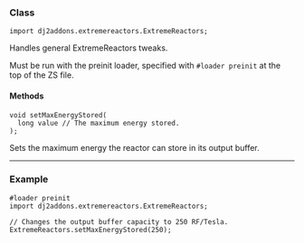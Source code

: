 
### Class

```zenscript
import dj2addons.extremereactors.ExtremeReactors;
```

Handles general ExtremeReactors tweaks.

Must be run with the preinit loader, specified with `#loader preinit` at the top of the ZS file.


#### Methods

```zenscript
void setMaxEnergyStored(
  long value // The maximum energy stored.
);
```

Sets the maximum energy the reactor can store in its output buffer.

---


### Example
```zenscript
#loader preinit
import dj2addons.extremereactors.ExtremeReactors;

// Changes the output buffer capacity to 250 RF/Tesla.
ExtremeReactors.setMaxEnergyStored(250);
```
